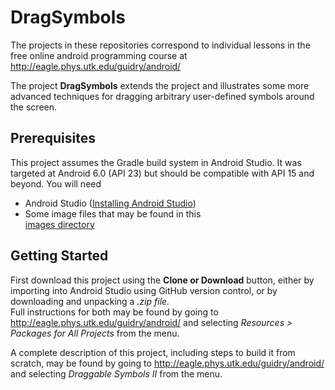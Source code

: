 # DragSymbols
The projects in these repositories correspond to individual lessons in the free online android 
programming course at http://eagle.phys.utk.edu/guidry/android/

The project <b>DragSymbols</b> extends the project <a href="" target="_new"></a> and illustrates some more advanced
techniques for dragging arbitrary 
user-defined symbols around the screen.

## Prerequisites
This project assumes the Gradle build system in Android Studio. It was targeted at Android 6.0 (API 23) 
but should be compatible with API 15 and beyond.  You will need

 - Android Studio (<a href="https://developer.android.com/studio/install.html" target="_new">Installing Android Studio</a>)
 - Some image files that may be found in this  
 <a href="http://eagle.phys.utk.edu/guidry/android/images" target="_new">images directory</a>

## Getting Started
First download this project using the <b>Clone or Download</b> button, either by importing 
into Android Studio using GitHub version control, or by downloading and unpacking a <i>.zip file.</i>  
Full instructions for both may be found by going to 
http://eagle.phys.utk.edu/guidry/android/ and selecting <i>Resources > Packages for All Projects</i> from the menu.

A complete description of this project, including steps to build it from scratch, 
may be found by going to http://eagle.phys.utk.edu/guidry/android/ and selecting <em>Draggable Symbols II</em> from the menu.
